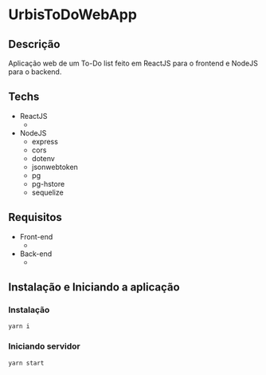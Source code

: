 # UrbisToDoWebApp

## Descrição

<p>
    Aplicação web de um To-Do list feito em ReactJS para o frontend e NodeJS para o backend.
</p>

## Techs
<ul>
    <li>
        ReactJS
        <ul>
            <li></li>
        </ul>
    </li>
    <li>
        NodeJS
        <ul>
            <li>express</li>
            <li>cors</li>
            <li>dotenv</li>
            <li>jsonwebtoken</li>
            <li>pg</li>
            <li>pg-hstore</li>
            <li>sequelize</li>
        </ul>
    </li>

</ul>

## Requisitos

<ul>
    <li>
        Front-end
        <ul>
            <li></li>
        </ul>
    </li>
    <li>
        Back-end
        <ul>
            <li></li>
        </ul>
    </li>
</ul>

## Instalação e Iniciando a aplicação

### Instalação
<code>yarn i</code>

### Iniciando servidor
<code>yarn start</code>